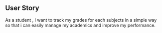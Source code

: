 ## User Story
As a student , I want to track my grades for each subjects in a simple way so that i can easily manage my academics and improve my performance.
